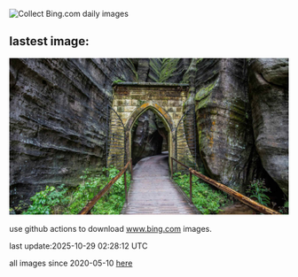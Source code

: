 ![Collect Bing.com daily images](https://github.com/counter2015/bing-daily-images/workflows/Collect%20Bing.com%20daily%20images/badge.svg)
## lastest image:
![](images/img.jpg)

use github actions to download www.bing.com images.

last update:2025-10-29 02:28:12 UTC

all images since 2020-05-10 [here](https://github.com/counter2015/bing-daily-images/tree/master/images) 
